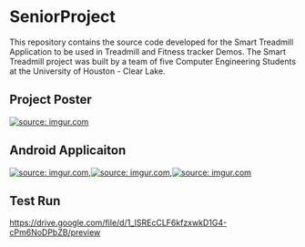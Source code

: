# SeniorProject

This repository contains the source code developed for the Smart Treadmill Application to be used in Treadmill and Fitness tracker Demos. The Smart Treadmill project was built by a team of five Computer Engineering Students at the University of Houston - Clear Lake.

## Project Poster
<a href="https://imgur.com/0FNsxoR"><img src="https://i.imgur.com/0FNsxoR.jpg" title="source: imgur.com" /></a>


## Android Applicaiton
<a href="https://imgur.com/sWoK9aC"><img src="https://i.imgur.com/sWoK9aC.png" title="source: imgur.com" /></a>,<a href="https://imgur.com/kmgiI8R"><img src="https://i.imgur.com/kmgiI8R.png" title="source: imgur.com" /></a>,<a href="https://imgur.com/1tOFsow"><img src="https://i.imgur.com/1tOFsow.png" title="source: imgur.com" /></a>

## Test Run
https://drive.google.com/file/d/1_ISREcCLF6kfzxwkD1G4-cPm6NoDPbZB/preview
